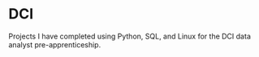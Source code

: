 # DCI
Projects I have completed using Python, SQL, and Linux for the DCI data analyst pre-apprenticeship.
